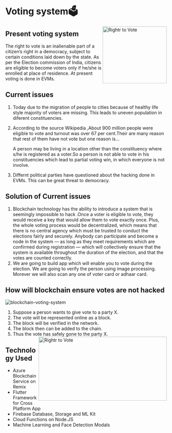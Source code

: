 # Voting system🗳️
<img src="https://user-images.githubusercontent.com/48177487/61993848-9b127200-b08f-11e9-9b65-13af48d5a536.jpg" align="right"
     title="Rightr to Vote" width="200" height="178">
## Present voting system
The right to vote is an inalienable part of a citizen’s right in a democracy, subject to certain conditions laid down by the state. As per the Election commission of India, citizens are eligible to become voters only if he/she is enrolled at place of residence. At present voting is done in EVMs.

## Current issues
1. Today due to the migration of people to cities because of healthy life style majority of voters are missing. This leads to uneven          population in diferent constituencies.

2. According to the source Wikipedia ,About 900 million people were eligible to vote and turnout was over 67 per cent.Their are many          reason that rest of them  have not vote but one reason is...
   
   A person may be living in a location other than the constituency where s/he is registered as a voter.So a person is not able to vote in    his constituencies which lead to partial voting win, in which everyone is not involve. 

3. Differnt political parties have questioned about the hacking done in EVMs. This can be great threat to democracy.

## Solution of Current issues
1. Blockchain technology has the ability to introduce a system that is seemingly impossible to hack .Once a voter is eligible to vote, they would receive a key that would allow them to vote exactly once. Plus, the whole voting process would be decentralized, which means that there is no central agency which must be trusted to conduct the elections fairly and securely. Anybody can participate and become a node in the system — as long as they meet requirements which are confirmed during registration — which will collectively ensure that the system is available throughout the duration of the election, and that the votes are counted correctly.
2. We are going to build app which will enable you to vote during the election. We are going to verify the person using image processing. Morever we will also scan any one of voter card or adhaar card.

## How will blockchain ensure votes are not hacked
![blockchain-voting-system](https://user-images.githubusercontent.com/48177487/62004783-1551fd80-b147-11e9-90b7-fcc7b777de0d.png)
1. Suppose a person wants to give vote to a party X.
2. The vote will be represented online as a block.
3. The block will be verified in the network.
4. The block then can be added to the chain.
5. Thus the vote has safely gone to the party X.
<img src="https://firebasestorage.googleapis.com/v0/b/code-fun-do-26d59.appspot.com/o/cfd_screenshot.jpg?alt=media&token=d1ba6ebb-c795-4988-a93d-eed6057e7e8a" align="right"
     title="Rightr to Vote" width="400" height="200">
## Technology Used  
- Azure Blockchain Service on Remix
- Flutter Framework for Cross Platform App 
- Firebase Database, Storage and ML Kit
- Cloud Functions on Node.JS
- Machine Learning and Face Detection Modals


